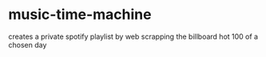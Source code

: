 # music-time-machine
creates a private spotify playlist by web scrapping the billboard hot 100 of a chosen day
